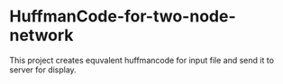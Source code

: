 # HuffmanCode-for-two-node-network
This project creates equvalent huffmancode for input file and send it to server for display.
